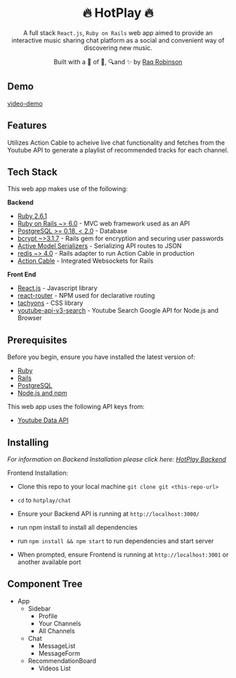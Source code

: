 <h1 align='center'><b>
🔥 HotPlay 🔥</b></h1>  
<p align='center'>
A full stack <code>React.js</code>, <code>Ruby on Rails</code> web app aimed to provide
an interactive music sharing chat platform as a social and convenient way of discovering new music.
</p>
 



<p align="center">
Built with a 🖤 of 🎵, 🔍and ✨ by <a href='https://github.com/robin-raq'> Raq
Robinson</a>
</p>

**Demo** 
------------
[video-demo](https://www.loom.com/share/4d50e0e68b004e8aafd0ee955836fb5d)

**Features**
------------

Utilizes Action Cable to acheive live chat functionality and fetches from the Youtube API to generate a playlist of recommended tracks for each channel.

**Tech Stack**
--------------

This web app makes use of the following:

**Backend**

-   [Ruby 2.6.1](https://www.ruby-lang.org/en/)
-   [Ruby on Rails ~> 6.0](https://rubyonrails.org/) - MVC web framework used as an API
-   [PostgreSQL >= 0.18, < 2.0](https://www.postgresql.org/) - Database
-   [bcrypt ~>3.1.7](https://github.com/codahale/bcrypt-ruby) - Rails gem for encryption and securing user passwords
-   [Active Model Serializers](https://github.com/rails-api/active_model_serializers) - Serializing API routes to JSON
-   [redis ~> 4.0](https://github.com/redis/redis-rb) - Rails adapter to run Action Cable in production
-   [Action Cable](https://github.com/rails/rails/tree/master/actioncable) - Integrated Websockets for Rails


**Front End**

-   [React.js](https://reactjs.org/) - Javascript library
-   [react-router](https://github.com/ReactTraining/react-router#readme) - NPM used for declarative routing
-   [tachyons](https://tachyons.io/) - CSS library
-   [youtube-api-v3-search](https://www.npmjs.com/package/youtube-api-v3-search) - Youtube Search Google API for Node.js and Browser

**Prerequisites**
-----------------

Before you begin, ensure you have installed the latest version of:

-   [Ruby](https://www.ruby-lang.org/en/)
-   [Rails](https://rubyonrails.org/)
-   [PostgreSQL](https://www.postgresql.org/)
-   [Node.js and npm](https://nodejs.org/en/)

This web app uses the following API keys from:

-   [Youtube Data API](https://developers.google.com/youtube/v3)

**Installing**
--------------

*For information on Backend Installation please click here: [HotPlay Backend](https://github.com/robin-raq/hotplay-backend-api)*

Frontend Installation:

-   Clone this repo to your local machine `git clone git <this-repo-url>`

-   `cd` to `hotplay/chat`

-   Ensure your Backend API is running at `http://localhost:3000/`
-   run npm install to install all dependencies

-   run `npm install && npm start` to run dependencies and start server

-   When prompted, ensure Frontend is running at `http://localhost:3001` or another available port 

 **Component Tree**
-----------------------------------------------
- App
    - Sidebar
        - Profile
        - Your Channels
        - All Channels
    - Chat
        - MessageList
        - MessageForm
    - RecommendationBoard
        - Videos List
    


